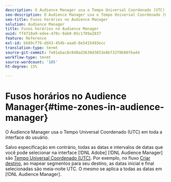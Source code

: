 ```yaml
---
description: O Audience Manager usa o Tempo Universal Coordenado (UTC) em toda a interface do usuário.
seo-description: O Audience Manager usa o Tempo Universal Coordenado (UTC) em toda a interface do usuário.
seo-title: Fusos horários no Audience Manager
solution: Audience Manager
title: Fusos horários no Audience Manager
uuid: ff4710a9-edee-470c-9ab0-85c1789a2837
feature: Reference
exl-id: bb89cf76-dd43-454b-aaa8-8e5415493ecc
translation-type: tm+mt
source-git-commit: fe01ebac8c0d0ad3630d3853e0bf32f0b00f6a44
workflow-type: tm+mt
source-wordcount: '105'
ht-degree: 15%

---
```


# Fusos horários no Audience Manager{#time-zones-in-audience-manager}

O Audience Manager usa o Tempo Universal Coordenado (UTC) em toda a interface do usuário.

Salvo especificação em contrário, todas as datas e intervalos de datas que você pode selecionar na interface [!DNL Adobe] [!DNL Audience Manager] são [Tempo Universal Coordenado (UTC)](https://www.timeanddate.com/worldclock/timezone/utc). Por exemplo, no fluxo [Criar destino](../features/destinations/create-cookie-destination.md#segments-mapping), ao mapear segmentos para seu destino, as datas inicial e final selecionadas são meia-noite UTC. O mesmo se aplica a todas as datas em [!DNL Audience Manager].
